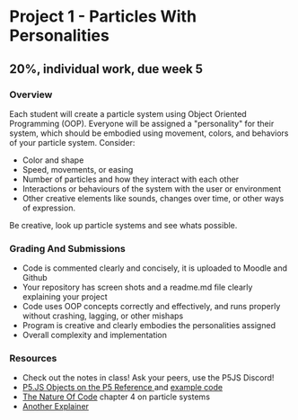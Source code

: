 # Project 1 - Particles With Personalities
## 20%, individual work, due week 5 

### Overview
Each student will create a particle system using Object Oriented Programming (OOP). Everyone will be assigned a "personality" for their system, which should be embodied using movement, colors, and behaviors of your particle system. Consider: 
* Color and shape
* Speed, movements, or easing 
* Number of particles and how they interact with each other 
* Interactions or behaviours of the system with the user or environment
* Other creative elements like sounds, changes over time, or other ways of expression. 

Be creative, look up particle systems and see whats possible. 

### Grading And Submissions
* Code is commented clearly and concisely, it is uploaded to Moodle and Github 
* Your repository has screen shots and a readme.md file clearly explaining your project
* Code uses OOP concepts correctly and effectively, and runs properly without crashing, lagging, or other mishaps
* Program is creative and clearly embodies the personalities assigned
* Overall complexity and implementation 


### Resources 
* Check out the notes in class! Ask your peers, use the P5JS Discord! 
* [P5.JS Objects on the P5 Reference ](https://p5js.org/examples/objects-objects.html) and [example code](https://editor.p5js.org/c0910055@students.katyisd.org/sketches/0NToi2HAD)
* [The Nature Of Code](https://www.youtube.com/watch?v=syR0klfncCk) chapter 4 on particle systems
* [Another Explainer](https://shiffman.github.io/Learning-p5.js/ch08.html)
